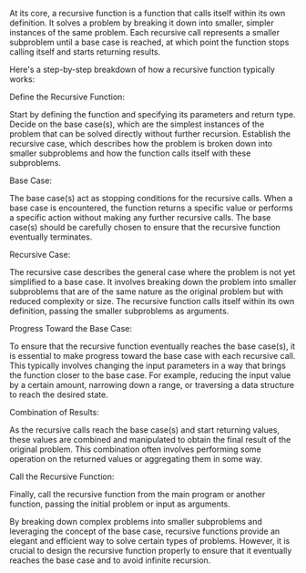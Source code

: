 
At its core, a recursive function is a function that calls itself within its own definition. It solves a problem by breaking it down into smaller, simpler instances of the same problem. Each recursive call represents a smaller subproblem until a base case is reached, at which point the function stops calling itself and starts returning results.

Here's a step-by-step breakdown of how a recursive function typically works:

Define the Recursive Function:

Start by defining the function and specifying its parameters and return type.
Decide on the base case(s), which are the simplest instances of the problem that can be solved directly without further recursion.
Establish the recursive case, which describes how the problem is broken down into smaller subproblems and how the function calls itself with these subproblems.

Base Case:

The base case(s) act as stopping conditions for the recursive calls.
When a base case is encountered, the function returns a specific value or performs a specific action without making any further recursive calls.
The base case(s) should be carefully chosen to ensure that the recursive function eventually terminates.

Recursive Case:

The recursive case describes the general case where the problem is not yet simplified to a base case.
It involves breaking down the problem into smaller subproblems that are of the same nature as the original problem but with reduced complexity or size.
The recursive function calls itself within its own definition, passing the smaller subproblems as arguments.

Progress Toward the Base Case:

To ensure that the recursive function eventually reaches the base case(s), it is essential to make progress toward the base case with each recursive call.
This typically involves changing the input parameters in a way that brings the function closer to the base case.
For example, reducing the input value by a certain amount, narrowing down a range, or traversing a data structure to reach the desired state.

Combination of Results:

As the recursive calls reach the base case(s) and start returning values, these values are combined and manipulated to obtain the final result of the original problem.
This combination often involves performing some operation on the returned values or aggregating them in some way.

Call the Recursive Function:

Finally, call the recursive function from the main program or another function, passing the initial problem or input as arguments.

By breaking down complex problems into smaller subproblems and leveraging the concept of the base case, recursive functions provide an elegant and efficient way to solve certain types of problems. However, it is crucial to design the recursive function properly to ensure that it eventually reaches the base case and to avoid infinite recursion.
